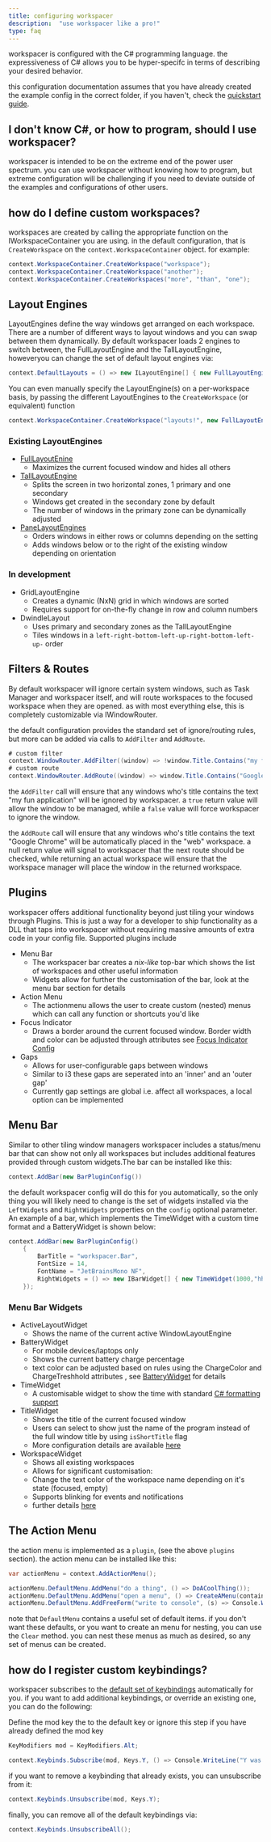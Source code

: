 ```yaml
---
title: configuring workspacer
description:  "use workspacer like a pro!"
type: faq
---
```


workspacer is configured with the C# programming language. the expressiveness of C# allows you to be hyper-specifc in terms of describing your desired behavior.

this configuration documentation assumes that you have already created the example config in the correct folder, if you haven't, check the [quickstart guide](/quickstart).

## I don't know C#, or how to program, should I use workspacer?

workspacer is intended to be on the extreme end of the power user spectrum. you can use workspacer without knowing how to program, but extreme configuration will be challenging if you need to deviate outside of the examples and configurations of other users.


## how do I define custom workspaces?

workspaces are created by calling the appropriate function on the IWorkspaceContainer you are using. in the default configuration, that is `CreateWorkspace` on the `context.WorkspaceContainer` object. for example:

```csharp
context.WorkspaceContainer.CreateWorkspace("workspace");
context.WorkspaceContainer.CreateWorkspace("another");
context.WorkspaceContainer.CreateWorkspaces("more", "than", "one");
```
 

##  Layout Engines

LayoutEngines define the way windows get arranged on each workspace. There are a number of different ways to layout windows and you can swap between them dynamically. By default workspacer loads 2 engines to switch between, the FullLayoutEngine and the TallLayoutEngine, howeveryou can change the set of default layout engines via:

```csharp
context.DefaultLayouts = () => new ILayoutEngine[] { new FullLayoutEngine() };
```

 You can even manually specify the LayoutEngine(s) on a per-workspace basis, by passing the different LayoutEngines to the `CreateWorkspace` (or equivalent) function

```csharp
context.WorkspaceContainer.CreateWorkspace("layouts!", new FullLayoutEngine(), new TallLayoutEngine());
```


### Existing LayoutEngines
* [FullLayoutEnine](https://github.com/workspacer/workspacer/blob/master/src/workspacer.Shared/Layout/PaneLayoutEngine.cs)
    * Maximizes the current focused window and hides all others
* [TallLayoutEngine](https://github.com/workspacer/workspacer/blob/master/src/workspacer.Shared/Layout/PaneLayoutEngine.cs)
    * Splits the screen in two horizontal zones, 1 primary and one secondary
    * Windows get created in the secondary zone by default
    * The number of windows in the primary zone can be dynamically adjusted
 * [PaneLayoutEngines](https://github.com/workspacer/workspacer/blob/master/src/workspacer.Shared/Layout/PaneLayoutEngine.cs)
    * Orders windows in either rows or columns depending on the setting
    * Adds windows below or to the right of the existing window depending on orientation

### In development
* GridLayoutEngine
    * Creates a dynamic (NxN) grid in which windows are sorted
    * Requires support for on-the-fly change in row and column numbers
* DwindleLayout
    * Uses primary and secondary zones as the TallLayoutEngine
    * Tiles windows in a `left-right-bottom-left-up-right-bottom-left-up-` order


## Filters & Routes

By default workspacer will ignore certain system windows, such as Task Manager and workspacer itself, and will route workspaces to the focused workspace when they are opened. as with most everything else, this is completely customizable via IWindowRouter.

the default configuration provides the standard set of ignore/routing rules, but more can be added via calls to `AddFilter` and `AddRoute`.

```csharp
# custom filter
context.WindowRouter.AddFilter((window) => !window.Title.Contains("my fun application"));
# custom route
context.WindowRouter.AddRoute((window) => window.Title.Contains("Google Chrome") ? context.WorkspaceContainer["web"] : null);
```

the `AddFilter` call will ensure that any windows who's title contains the text "my fun application" will be ignored by workspacer. a `true` return value will allow the window to be managed, while a `false` value will force workspacer to ignore the window. 

the `AddRoute` call will ensure that any windows who's title contains the text "Google Chrome" will be automatically placed in the "web" workspace. a null return value will signal to workspacer that the next route should be checked, while returning an actual workspace will ensure that the workspace manager will place the window in the returned workspace.



## Plugins

workspacer offers additional functionality beyond just tiling your windows through Plugins. This is just a way for a developer to ship functionality as a DLL that taps into workspacer without requiring massive amounts of extra code in your config file. Supported plugins include
 * Menu Bar
    * The workspacer bar creates a *nix-like* top-bar which shows the list of workspaces and other useful information
    * Widgets allow for further the customisation of the bar, look at the menu bar section for details
 * Action Menu
     * The actionmenu allows the user to create custom (nested) menus which can call any function or shortcuts you'd like
 * Focus Indicator
     * Draws a border around the current focused window. Border width and color can be adjusted through attributes see [Focus Indicator Config](https://github.com/workspacer/workspacer/blob/master/src/workspacer.FocusIndicator/FocusIndicatorPluginConfig.cs)
  * Gaps
     * Allows for user-configurable gaps between windows
     * Similar to i3 these gaps are seperated into an 'inner' and an 'outer gap'
     * Currently gap settings are global i.e. affect all workspaces, a local option can be implemented


## Menu Bar

Similar to other tiling window managers workspacer includes a status/menu bar that can show not only all workspaces but includes additional features provided through custom widgets.The bar can be installed like this:

```csharp
context.AddBar(new BarPluginConfig())
```

the default workspacer config will do this for you automatically, so the only thing you will likely need to change is the set of widgets installed via the `LeftWidgets` and `RightWidgets` properties on the `config` optional parameter.
An example of a bar, which implements the TimeWidget with a custom time format and a BatteryWidget is shown below:

```csharp
context.AddBar(new BarPluginConfig()
    {
        BarTitle = "workspacer.Bar",
        FontSize = 14,
        FontName = "JetBrainsMono NF",
        RightWidgets = () => new IBarWidget[] { new TimeWidget(1000,"hh:mm"), new BatteryWidget() },
    });
```


### Menu Bar Widgets
* ActiveLayoutWidget
   * Shows the name of the current active WindowLayoutEngine
* BatteryWidget
    * For mobile devices/laptops only
    * Shows the current battery charge percentage
    * text color can be adjusted based on rules using the ChargeColor and ChargeTreshhold attributes , see [BatteryWidget](https://github.com/workspacer/workspacer/blob/master/src/workspacer.Bar/Widgets/BatteryWidget.cs) for details
 * TimeWidget
    * A customisable widget to show the time with standard [C# formatting support](https://docs.microsoft.com/en-us/dotnet/standard/base-types/custom-date-and-time-format-strings)
 * TitleWidget
   * Shows the title of the current focused window
   * Users can select to show just the name of the program instead of the full window title by using `isShortTitle` flag
   * More configuration details are available [here](https://github.com/workspacer/workspacer/blob/master/src/workspacer.Bar/Widgets/TitleWidget.cs)
 * WorkspaceWidget
   * Shows all existing workspaces
   * Allows for significant customisation:
    * Change the text color of the workspace name depending on it's state (focused, empty)
    * Supports blinking for events and notifications
    * further details [here](https://github.com/workspacer/workspacer/blob/master/src/workspacer.Bar/Widgets/WorkspaceWidget.cs)




## The Action Menu
the action menu is implemented as a `plugin`, (see the above `plugins` section). the action menu can be installed like this:

```csharp
var actionMenu = context.AddActionMenu();

actionMenu.DefaultMenu.AddMenu("do a thing", () => DoACoolThing());
actionMenu.DefaultMenu.AddMenu("open a menu", () => CreateAMenu(container, actionMenu));
actionMenu.DefaultMenu.AddFreeForm("write to console", (s) => Console.WriteLine(s));
```

note that `DefaultMenu` contains a useful set of default items. if you don't want these defaults, or you want to create an menu for nesting, you can use the `Clear` method. you can nest these menus as much as desired, so any set of menus can be created.


## how do I register custom keybindings?

workspacer subscribes to the [default set of keybindings](/keybindings) automatically for you. if you want to add additional keybindings, or override an existing one, you can do the following:

Define the mod key the to the default key or ignore this step if you have already defined the mod key

```csharp
KeyModifiers mod = KeyModifiers.Alt;
```

```csharp
context.Keybinds.Subscribe(mod, Keys.Y, () => Console.WriteLine("Y was pressed"))
```

if you want to remove a keybinding that already exists, you can unsubscribe from it:

```csharp
context.Keybinds.Unsubscribe(mod, Keys.Y);
```

finally, you can remove all of the default keybindings via:

```csharp
context.Keybinds.UnsubscribeAll();
```
